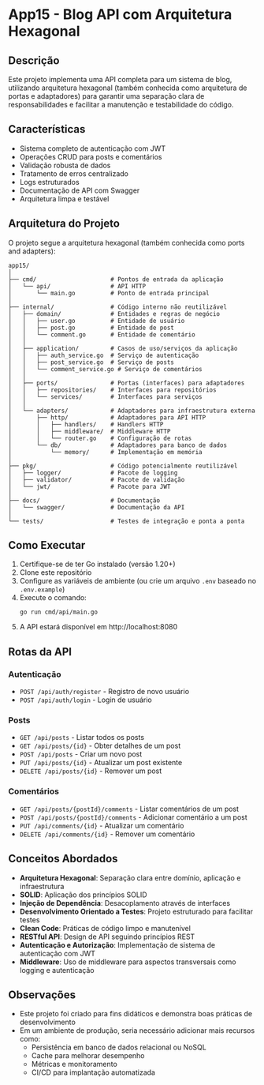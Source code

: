 # App15 - Blog API com Arquitetura Hexagonal

## Descrição
Este projeto implementa uma API completa para um sistema de blog, utilizando arquitetura hexagonal (também conhecida como arquitetura de portas e adaptadores) para garantir uma separação clara de responsabilidades e facilitar a manutenção e testabilidade do código.

## Características
- Sistema completo de autenticação com JWT
- Operações CRUD para posts e comentários
- Validação robusta de dados
- Tratamento de erros centralizado
- Logs estruturados
- Documentação de API com Swagger
- Arquitetura limpa e testável

## Arquitetura do Projeto

O projeto segue a arquitetura hexagonal (também conhecida como ports and adapters):

```
app15/
│
├── cmd/                     # Pontos de entrada da aplicação
│   └── api/                 # API HTTP
│       └── main.go          # Ponto de entrada principal
│
├── internal/                # Código interno não reutilizável
│   ├── domain/              # Entidades e regras de negócio
│   │   ├── user.go          # Entidade de usuário
│   │   ├── post.go          # Entidade de post
│   │   └── comment.go       # Entidade de comentário
│   │
│   ├── application/         # Casos de uso/serviços da aplicação
│   │   ├── auth_service.go  # Serviço de autenticação
│   │   ├── post_service.go  # Serviço de posts
│   │   └── comment_service.go # Serviço de comentários
│   │
│   ├── ports/               # Portas (interfaces) para adaptadores
│   │   ├── repositories/    # Interfaces para repositórios
│   │   └── services/        # Interfaces para serviços
│   │
│   └── adapters/            # Adaptadores para infraestrutura externa
│       ├── http/            # Adaptadores para API HTTP
│       │   ├── handlers/    # Handlers HTTP
│       │   ├── middleware/  # Middleware HTTP
│       │   └── router.go    # Configuração de rotas
│       └── db/              # Adaptadores para banco de dados
│           └── memory/      # Implementação em memória
│
├── pkg/                     # Código potencialmente reutilizável
│   ├── logger/              # Pacote de logging
│   ├── validator/           # Pacote de validação
│   └── jwt/                 # Pacote para JWT
│
├── docs/                    # Documentação
│   └── swagger/             # Documentação da API
│
└── tests/                   # Testes de integração e ponta a ponta
```

## Como Executar
1. Certifique-se de ter Go instalado (versão 1.20+)
2. Clone este repositório
3. Configure as variáveis de ambiente (ou crie um arquivo `.env` baseado no `.env.example`)
4. Execute o comando:
   ```
   go run cmd/api/main.go
   ```
5. A API estará disponível em http://localhost:8080

## Rotas da API

### Autenticação
- `POST /api/auth/register` - Registro de novo usuário
- `POST /api/auth/login` - Login de usuário

### Posts
- `GET /api/posts` - Listar todos os posts
- `GET /api/posts/{id}` - Obter detalhes de um post
- `POST /api/posts` - Criar um novo post
- `PUT /api/posts/{id}` - Atualizar um post existente
- `DELETE /api/posts/{id}` - Remover um post

### Comentários
- `GET /api/posts/{postId}/comments` - Listar comentários de um post
- `POST /api/posts/{postId}/comments` - Adicionar comentário a um post
- `PUT /api/comments/{id}` - Atualizar um comentário
- `DELETE /api/comments/{id}` - Remover um comentário

## Conceitos Abordados
- **Arquitetura Hexagonal**: Separação clara entre domínio, aplicação e infraestrutura
- **SOLID**: Aplicação dos princípios SOLID
- **Injeção de Dependência**: Desacoplamento através de interfaces
- **Desenvolvimento Orientado a Testes**: Projeto estruturado para facilitar testes
- **Clean Code**: Práticas de código limpo e manutenível
- **RESTful API**: Design de API seguindo princípios REST
- **Autenticação e Autorização**: Implementação de sistema de autenticação com JWT
- **Middleware**: Uso de middleware para aspectos transversais como logging e autenticação

## Observações
- Este projeto foi criado para fins didáticos e demonstra boas práticas de desenvolvimento
- Em um ambiente de produção, seria necessário adicionar mais recursos como:
  - Persistência em banco de dados relacional ou NoSQL
  - Cache para melhorar desempenho
  - Métricas e monitoramento
  - CI/CD para implantação automatizada 
